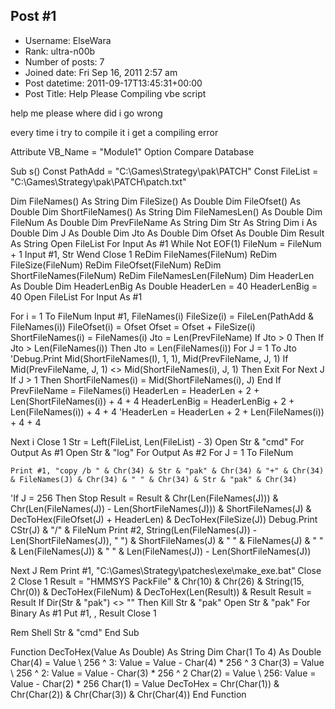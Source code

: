 ## Post #1
- Username: ElseWara
- Rank: ultra-n00b
- Number of posts: 7
- Joined date: Fri Sep 16, 2011 2:57 am
- Post datetime: 2011-09-17T13:45:31+00:00
- Post Title: Help Please Compiling vbe script

help me please where did i go wrong

every time i try to compile it i get a compiling error 




Attribute VB_Name = "Module1"
Option Compare Database

Sub s()
Const PathAdd = "C:\Games\Strategy\pak\PATCH\"
Const FileList = "C:\Games\Strategy\pak\PATCH\patch.txt"

Dim FileNames() As String
Dim FileSize() As Double
Dim FileOfset() As Double
Dim ShortFileNames() As String
Dim FileNamesLen() As Double
Dim FileNum As Double
Dim PrevFileName As String
Dim Str As String
Dim i As Double
Dim J As Double
Dim Jto As Double
Dim Ofset As Double
Dim Result As String
Open FileList For Input As #1
While Not EOF(1)
FileNum = FileNum + 1
Input #1, Str
Wend
Close 1
ReDim FileNames(FileNum)
ReDim FileSize(FileNum)
ReDim FileOfset(FileNum)
ReDim ShortFileNames(FileNum)
ReDim FileNamesLen(FileNum)
Dim HeaderLen As Double
Dim HeaderLenBig As Double
HeaderLen = 40
HeaderLenBig = 40
Open FileList For Input As #1

For i = 1 To FileNum
    Input #1, FileNames(i)
    FileSize(i) = FileLen(PathAdd & FileNames(i))
    FileOfset(i) = Ofset
    Ofset = Ofset + FileSize(i)
    ShortFileNames(i) = FileNames(i)
    Jto = Len(PrevFileName)
    If Jto > 0 Then
        If Jto > Len(FileNames(i)) Then Jto = Len(FileNames(i))
        For J = 1 To Jto
            'Debug.Print Mid(ShortFileNames(I), 1, 1), Mid(PrevFileName, J, 1)
            If Mid(PrevFileName, J, 1) <> Mid(ShortFileNames(i), J, 1) Then Exit For
        Next J
        If J > 1 Then ShortFileNames(i) = Mid(ShortFileNames(i), J)
    End If
    PrevFileName = FileNames(i)
HeaderLen = HeaderLen + 2 + Len(ShortFileNames(i)) + 4 + 4
HeaderLenBig = HeaderLenBig + 2 + Len(FileNames(i)) + 4 + 4
'HeaderLen = HeaderLen + 2 + Len(FileNames(i)) + 4 + 4

Next i
Close 1
Str = Left(FileList, Len(FileList) - 3)
Open Str & "cmd" For Output As #1
Open Str & "log" For Output As #2
For J = 1 To FileNum

    Print #1, "copy /b " & Chr(34) & Str & "pak" & Chr(34) & "+" & Chr(34) & FileNames(J) & Chr(34) & " " & Chr(34) & Str & "pak" & Chr(34)
'If J = 256 Then Stop
    Result = Result & Chr(Len(FileNames(J))) & Chr(Len(FileNames(J)) - Len(ShortFileNames(J))) & ShortFileNames(J) & DecToHex(FileOfset(J) + HeaderLen) & DecToHex(FileSize(J))
    Debug.Print CStr(J) & "/" & FileNum
Print #2, String(Len(FileNames(J)) - Len(ShortFileNames(J)), " ") & ShortFileNames(J) & " " & FileNames(J) & " " & Len(FileNames(J)) & " " & Len(FileNames(J)) - Len(ShortFileNames(J))

Next J
Rem Print #1, "C:\Games\Strategy\patches\exe\make_exe.bat"
Close 2
Close 1
Result = "HMMSYS PackFile" & Chr(10) & Chr(26) & String(15, Chr(0)) & DecToHex(FileNum) & DecToHex(Len(Result)) & Result
Result = Result
If Dir(Str & "pak") <> "" Then Kill Str & "pak"
Open Str & "pak" For Binary As #1
Put #1, , Result
Close 1

Rem Shell Str & "cmd"
End Sub

Function DecToHex(Value As Double) As String
Dim Char(1 To 4) As Double
Char(4) = Value \ 256 ^ 3: Value = Value - Char(4) * 256 ^ 3
Char(3) = Value \ 256 ^ 2: Value = Value - Char(3) * 256 ^ 2
Char(2) = Value \ 256: Value = Value - Char(2) * 256
Char(1) = Value
DecToHex = Chr(Char(1)) & Chr(Char(2)) & Chr(Char(3)) & Chr(Char(4))
End Function
